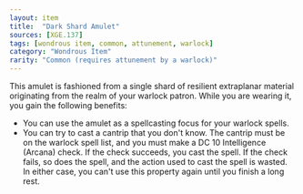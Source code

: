 ```yaml
---
layout: item
title:  "Dark Shard Amulet"
sources: [XGE.137]
tags: [wondrous item, common, attunement, warlock]
category: "Wondrous Item"
rarity: "Common (requires attunement by a warlock)"
---
```


This amulet is fashioned from a single shard of resilient extraplanar material originating from the realm of your warlock patron. While you are wearing it, you gain the following benefits:

* You can use the amulet as a spellcasting focus for your warlock spells.
* You can try to cast a cantrip that you don't know. The cantrip must be on the warlock spell list, and you must make a DC 10 Intelligence (Arcana) check. If the check succeeds, you cast the spell. If the check fails, so does the spell, and the action used to cast the spell is wasted. In either case, you can't use this property again until you finish a long rest.